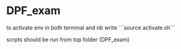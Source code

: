 # DPF_exam

to activate env in both terminal and nb write ```source activate.sh´´´

scrpts should be run from top folder (DPF_exam)